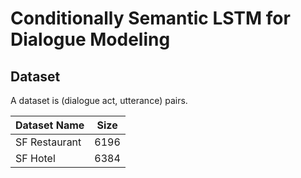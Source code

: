 # Conditionally Semantic LSTM for Dialogue Modeling

## Dataset

A dataset is (dialogue act, utterance) pairs.

| Dataset Name  | Size      | 
| ------------- |:---------:|
| SF Restaurant | 6196      |
| SF Hotel      | 6384      |

